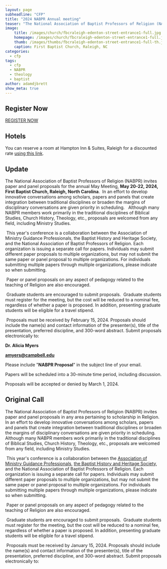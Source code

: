 ```yaml
---
layout: page
subheadline: "CFP"
title: "2024 NABPR Annual meeting"
teaser: "The National Association of Baptist Professors of Religion (NABPR) invites paper and panel proposals for the annual May Meeting, May 20-22, 2024, First Baptist Church, Raleigh, North Carolina."
image:
    title: /images/church/fbcraleigh-edenton-street-entrance1-full.jpg
    homepage: /images/church/fbcraleigh-edenton-street-entrance1-full.jpg
    thumb: /images/thumbs/fbcraleigh-edenton-street-entrance1-full-th.jpg
    caption: First Baptist Church, Raleigh, NC
categories:
  - cfp
tags:
  - cfp
  - NABPR
  - theology
  - baptist
author: adamdjbrett
show_meta: true
---
```

## Register Now
 [REGISTER NOW](https://www.memberplanet.com/events/nabpr/maymeeting2024withnabprbhhsamgp/569542E722)

## Hotels
You can reserve a room at Hampton Inn & Suites, Raleigh for a discounted rate [using this link](https://www.hilton.com/en/attend-my-event/rdudwhx-91f-f535f4ba-03da-494e-ab0e-f174facf2339/).

## Update
The National Association of Baptist Professors of Religion (NABPR) invites paper and panel proposals for the annual May Meeting, **May 20-22, 2024, First Baptist Church, Raleigh, North Carolina**.  In an effort to develop innovative conversations among scholars, papers and panels that create integration between traditional disciplines or broaden the margins of disciplinary conversations are given priority in scheduling.   Although many NABPR members work primarily in the traditional disciplines of Biblical Studies, Church History, Theology, etc., proposals are welcomed from any field, including Ministry Studies.

 This year's conference is a collaboration between the Association of Ministry Guidance Professionals, the Baptist History and Heritage Society, and the National Association of Baptist Professors of Religion. Each organization is issuing a separate call for papers. Individuals may submit different paper proposals to multiple organizations, but may not submit the same paper or panel proposal to multiple organizations. For individuals submitting multiple papers through multiple organizations, please indicate so when submitting.

 Paper or panel proposals on any aspect of pedagogy related to the teaching of Religion are also encouraged.

 Graduate students are encouraged to submit proposals.  Graduate students must register for the meeting, but the cost will be reduced to a nominal fee, regardless of whether a paper is proposed. In addition, presenting graduate students will be eligible for a travel stipend.

 Proposals must be received by February 15, 2024. Proposals should include the name(s) and contact information of the presenter(s), title of the presentation, preferred discipline, and 300-word abstract. Submit proposals electronically to:

**Dr. Alicia Myers**

**<amyers@campbell.edu>**

Please include "**NABPR Proposal**" in the subject line of your email.

Papers will be scheduled into a 30-minute time period, including discussion.

Proposals will be accepted or denied by March 1, 2024.

## Original Call
The National Association of Baptist Professors of Religion (NABPR) invites paper and panel proposals in any area pertaining to scholarship in Religion.  In an effort to develop innovative conversations among scholars, papers and panels that create integration between traditional disciplines or broaden the margins of disciplinary conversations are given priority in scheduling.   Although many NABPR members work primarily in the traditional disciplines of Biblical Studies, Church History, Theology, etc., proposals are welcomed from any field, including Ministry Studies.

 This year's conference is a collaboration between the [Association of Ministry Guidance Professionals](https://ministryguidance.net/), [the Baptist History and Heritage Society](https://thebhhs.org/), and the National Association of Baptist Professors of Religion. Each organization is issuing a separate call for papers. Individuals may submit different paper proposals to multiple organizations, but may not submit the same paper or panel proposal to multiple organizations. For individuals submitting multiple papers through multiple organizations, please indicate so when submitting.

 Paper or panel proposals on any aspect of pedagogy related to the teaching of Religion are also encouraged.

 Graduate students are encouraged to submit proposals.  Graduate students must register for the meeting, but the cost will be reduced to a nominal fee, regardless of whether a paper is proposed. In addition, presenting graduate students will be eligible for a travel stipend.

 Proposals must be received by January 15, 2024. Proposals should include the name(s) and contact information of the presenter(s), title of the presentation, preferred discipline, and 300-word abstract. Submit proposals electronically to: